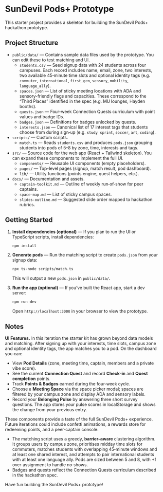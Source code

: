 # SunDevil Pods+ Prototype

This starter project provides a skeleton for building the SunDevil Pods+ hackathon prototype.

## Project Structure

- `public/data/` — Contains sample data files used by the prototype. You can edit these to test matching and UI.
  - `students.csv` — Seed signup data with 24 students across four campuses. Each record includes name, email, zone, two interests, two available 45‑minute time slots and optional identity tags (e.g. `commuter`, `international`, `first_gen`, `sensory`, `mobility`, `language_ally`).
  - `spaces.json` — List of sticky meeting locations with ADA and sensory-friendly flags and capacities. These correspond to the “Third Places” identified in the spec (e.g. MU lounges, Hayden booths).
  - `quests.json` — Four-week Connection Quests curriculum with point values and badge IDs.
  - `badges.json` — Definitions for badges unlocked by quests.
  - `interests.json` — Canonical list of 17 interest tags that students choose from during sign‑up (e.g. `study sprint`, `soccer`, `art`, `coding`).
- `scripts/` — Custom scripts.
  - `match.ts` — Reads `students.csv` and produces `pods.json` grouping students into pods of 5–8 by zone, time, interests and tags.
- `src/` — Source code for the web app (React + Tailwind skeleton). You can expand these components to implement the full UI.
  - `components/` — Reusable UI components (empty placeholders).
  - `pages/` — Top-level pages (signup, match result, pod dashboard).
  - `lib/` — Utility functions (points engine, quest helpers, etc.).
- `docs/` — Documentation and assets.
  - `captain-toolkit.md` — Outline of weekly run‑of‑show for peer captains.
  - `space-map.md` — List of sticky campus spaces.
  - `slides-outline.md` — Suggested slide order mapped to hackathon rubrics.

## Getting Started

1. **Install dependencies (optional)** — If you plan to run the UI or TypeScript scripts, install dependencies:

   ```sh
   npm install
   ```

2. **Generate pods** — Run the matching script to create `pods.json` from your signup data:

   ```sh
   npx ts-node scripts/match.ts
   ```

   This will output a new `pods.json` in `public/data/`.

3. **Run the app (optional)** — If you’ve built the React app, start a dev server:

   ```sh
   npm run dev
   ```

   Open `http://localhost:3000` in your browser to view the prototype.

## Notes

**UI Features.** In this iteration the starter kit has grown beyond data models and matching. After signing up with your interests, time slots, campus zone and optional identity tags, the app matches you to a pod. On the dashboard you can:

  * View **Pod Details** (zone, meeting time, captain, members and a private vibe score).
  * See the current **Connection Quest** and record **Check‑in** and **Quest completion** points.
  * Track **Points & Badges** earned during the four‑week cycle.
  * Choose a **Meeting Space** via the space picker modal; spaces are filtered by your campus zone and display ADA and sensory labels.
  * Record your **Belonging Pulse** by answering three short survey questions. The app stores your pulse scores in localStorage and shows the change from your previous entry.

These components provide a taste of the full SunDevil Pods+ experience. Future iterations could include confetti animations, a rewards store for redeeming points, and a peer‑captain console.
- The matching script uses a greedy, **barrier-aware** clustering algorithm. It groups users by campus zone, prioritises midday time slots for commuters, matches students with overlapping 45‑minute windows and at least one shared interest, and attempts to pair international students with at least one language ally. Pods are sized between 5 and 8, with +1 over‑assignment to handle no‑shows.
- Badges and quests reflect the Connection Quests curriculum described in the hackathon spec.

Have fun building the SunDevil Pods+ prototype!
